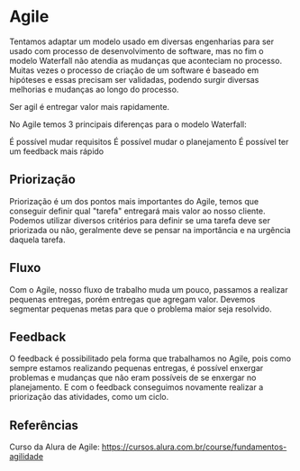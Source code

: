 # Agile

Tentamos adaptar um modelo usado em diversas engenharias para ser usado com processo de desenvolvimento de software, mas no fim o modelo Waterfall não atendia as mudanças que aconteciam no processo. Muitas vezes o processo de criação de um software é baseado em hipóteses e essas precisam ser validadas, podendo surgir diversas melhorias e mudanças ao longo do processo.

Ser agil é entregar valor mais rapidamente.

No Agile temos 3 principais diferenças para o modelo Waterfall:

É possível mudar requisitos
É possível mudar o planejamento
É possível ter um feedback mais rápido

## Priorização

Priorização é um dos pontos mais importantes do Agile, temos que conseguir definir qual "tarefa" entregará mais valor ao nosso cliente. Podemos utilizar diversos critérios para definir se uma tarefa deve ser priorizada ou não, geralmente deve se pensar na importância e na urgência daquela tarefa.

## Fluxo

Com o Agile, nosso fluxo de trabalho muda um pouco, passamos a realizar pequenas entregas, porém entregas que agregam valor. Devemos segmentar pequenas metas para que o problema maior seja resolvido.

## Feedback

O feedback é possibilitado pela forma que trabalhamos no Agile, pois como sempre estamos realizando pequenas entregas, é possível enxergar problemas e mudanças que não eram possíveis de se enxergar no planejamento. E com o feedback conseguimos novamente realizar a priorização das atividades, como um ciclo.

## Referências

Curso da Alura de Agile: https://cursos.alura.com.br/course/fundamentos-agilidade

